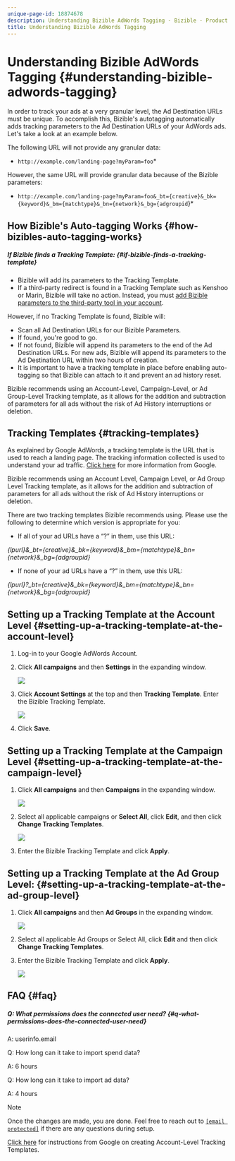 ```yaml
---
unique-page-id: 18874678
description: Understanding Bizible AdWords Tagging - Bizible - Product Documentation
title: Understanding Bizible AdWords Tagging
---
```


# Understanding Bizible AdWords Tagging {#understanding-bizible-adwords-tagging}

In order to track your ads at a very granular level, the Ad Destination URLs must be unique. To accomplish this, Bizible's autotagging automatically adds tracking parameters to the Ad Destination URLs of your AdWords ads. Let's take a look at an example below.   
  
The following URL will not provide any granular data:

* `http://example.com/landing-page?myParam=foo`*

However, the same URL will provide granular data because of the Bizible parameters:

* `http://example.com/landing-page?myParam=foo&_bt={creative}&_bk={keyword}&_bm={matchtype}&_bn={network}&_bg={adgroupid`}*

## How Bizible's Auto-tagging Works {#how-bizibles-auto-tagging-works}

##### If Bizible finds a Tracking Template: {#if-bizible-finds-a-tracking-template}

* Bizible will add its parameters to the Tracking Template.
* If a third-party redirect is found in a Tracking Template such as Kenshoo or Marin, Bizible will take no action. Instead, you must [add Bizible parameters to the third-party tool in your account](http://docs.marketo.com/x/YAEgAQ).

However, if no Tracking Template is found, Bizible will:

* Scan all Ad Destination URLs for our Bizible Parameters.
* If found, you're good to go.
* If not found, Bizible will append its parameters to the end of the Ad Destination URLs. For new ads, Bizible will append its parameters to the Ad Destination URL within two hours of creation.
* It is important to have a tracking template in place before enabling auto-tagging so that Bizible can attach to it and prevent an ad history reset.

Bizible recommends using an Account-Level, Campaign-Level, or Ad Group-Level Tracking template, as it allows for the addition and subtraction of parameters for all ads without the risk of Ad History interruptions or deletion.

## Tracking Templates {#tracking-templates}

As explained by Google AdWords, a tracking template is the URL that is used to reach a landing page. The tracking information collected is used to understand your ad traffic. [Click here](http://support.google.com/adwords/answer/7197008?hl=en) for more information from Google.

Bizible recommends using an Account Level, Campaign Level, or Ad Group Level Tracking template, as it allows for the addition and subtraction of parameters for all ads without the risk of Ad History interruptions or deletion.

There are two tracking templates Bizible recommends using. Please use the following to determine which version is appropriate for you:

* If all of your ad URLs have a “?” in them, use this URL:

*{lpurl}&_bt={creative}&_bk={keyword}&_bm={matchtype}&_bn={network}&_bg={adgroupid}*

* If none of your ad URLs have a “?” in them, use this URL:

*{lpurl}?_bt={creative}&_bk={keyword}&_bm={matchtype}&_bn={network}&_bg={adgroupid}*

## Setting up a Tracking Template at the Account Level {#setting-up-a-tracking-template-at-the-account-level}

1. Log-in to your Google AdWords Account.
1. Click **All campaigns** and then **Settings** in the expanding window.

   ![](assets/1.png)

1. Click **Account Settings** at the top and then **Tracking Template**. Enter the Bizible Tracking Template.

   ![](assets/2-1.png)

1. Click **Save**.

## Setting up a Tracking Template at the Campaign Level {#setting-up-a-tracking-template-at-the-campaign-level}

1. Click **All campaigns** and then **Campaigns** in the expanding window.

   ![](assets/3.png)

1. Select all applicable campaigns or **Select All**, click **Edit**, and then click **Change Tracking Templates**.

   ![](assets/4-1.png)

1. Enter the Bizible Tracking Template and click **Apply**.

## Setting up a Tracking Template at the Ad Group Level: {#setting-up-a-tracking-template-at-the-ad-group-level}

1. Click **All campaigns** and then **Ad Groups** in the expanding window.

   ![](assets/5-1.png)

1. Select all applicable Ad Groups or Select All, click **Edit** and then click **Change Tracking Templates**.
1. Enter the Bizible Tracking Template and click **Apply**.

   ![](assets/6-1.png)

## FAQ {#faq}

##### Q: What permissions does the connected user need? {#q-what-permissions-does-the-connected-user-need}

A: userinfo.email

Q: How long can it take to import spend data?

A: 6 hours

Q: How long can it take to import ad data?

A: 4 hours

>[!NOTE]
>
>Once the changes are made, you are done. Feel free to reach out to [`[email protected]`](http://docs.marketo.com/cdn-cgi/l/email-protection#23505653534c515763414a594a414f460d404c4e) if there are any questions during setup.

[Click here](http://support.google.com/adwords/answer/6076199?hl=en#tracking) for instructions from Google on creating Account-Level Tracking Templates. 